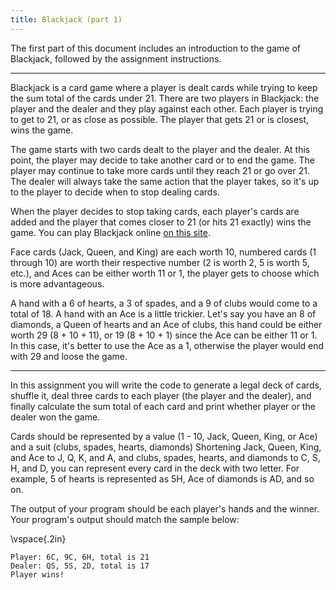 ```yaml
---
title: Blackjack (part 1)
---
```


The first part of this document includes an introduction to the game of
Blackjack, followed by the assignment instructions.

---

Blackjack is a card game where a player is dealt cards while trying to keep the
sum total of the cards under 21. There are two players in Blackjack: the player
and the dealer and they play against each other. Each player is trying to get
to 21, or as close as possible. The player that gets 21 or is closest, wins the
game.

The game starts with two cards dealt to the player and the dealer. At this
point, the player may decide to take another card or to end the game. The
player may continue to take more cards until they reach 21 or go over 21. The
dealer will always take the same action that the player takes, so it's up to
the player to decide when to stop dealing cards.

When the player decides to stop taking cards, each player's cards are added and
the player that comes closer to 21 (or hits 21 exactly) wins the game. You can
play Blackjack online [on this site](https://www.247blackjack.com/).

Face cards (Jack, Queen, and King) are each worth 10, numbered cards (1 through 10) are worth their respective number (2 is worth 2, 5 is worth 5, etc.), and
Aces can be either worth 11 or 1, the player gets to choose which is more
advantageous.

A hand with a 6 of hearts, a 3 of spades, and a 9 of clubs would come to a
total of 18. A hand with an Ace is a little trickier. Let's say you have an 8
of diamonds, a Queen of hearts and an Ace of clubs, this hand could be either
worth 29 (8 + 10 + 11), or 19 (8 + 10 + 1) since the Ace can be either 11 or 1.
In this case, it's better to use the Ace as a 1, otherwise the player would end
with 29 and loose the game.

---

In this assignment you will write the code to generate a legal deck of cards,
shuffle it, deal three cards to each player (the player and the dealer), and
finally calculate the sum total of each card and print whether player or the
dealer won the game.

Cards should be represented by a value (1 - 10, Jack, Queen, King, or Ace) and
a suit (clubs, spades, hearts, diamonds) Shortening Jack, Queen, King, and Ace
to J, Q, K, and A, and clubs, spades, hearts, and diamonds to C, S, H, and D,
you can represent every card in the deck with two letter. For example, 5 of
hearts is represented as 5H, Ace of diamonds is AD, and so on.

The output of your program should be each player's hands and the winner. Your
program's output should match the sample below:

\vspace{.2in}

```
Player: 6C, 9C, 6H, total is 21
Dealer: QS, 5S, 2D, total is 17
Player wins!
```
